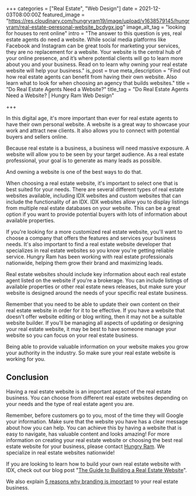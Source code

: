 +++
categories = ["Real Estate", "Web Design"]
date = 2021-12-03T08:00:00Z
featured_image = "https://res.cloudinary.com/hungryram19/image/upload/v1638579145/hungryram/real-estate-peresonal-website_bcdygx.jpg"
image_alt_tag = "looking for houses to rent online"
intro = "The answer to this question is yes, real estate agents do need a website. While social media platforms like Facebook and Instagram can be great tools for marketing your services, they are no replacement for a website. Your website is the central hub of your online presence, and it’s where potential clients will go to learn more about you and your business. Read on to learn why owning your real estate website will help your business."
is_post = true
meta_description = "Find out how real estate agents can benefit from having their own website. Also learn what to look for when choosing an agency that builds websites."
title = "Do Real Estate Agents Need a Website?"
title_tag = "Do Real Estate Agents Need a Website? | Hungry Ram Web Design"

+++

In this digital age, it's more important than ever for real estate agents to have their own personal website. A website is a great way to showcase your work and attract new clients. It also allows you to connect with potential buyers and sellers online.

Because real estate is a business, a business will need massive exposure. A website will allow you to be seen by your target audience. As a real estate professional, your goal is to generate as many leads as possible.

And owning a website is one of the best ways to do that.

When choosing a real estate website, it's important to select one that is best suited for your needs. There are several different types of real estate websites available, including IDX websites and custom websites that can include the functionality of an IDX. IDX websites allow you to display listings from multiple real estate databases on your website. This can be a great option if you want to provide potential buyers with lots of information about available properties.

If you're looking for a more customized real estate website, you'll want to choose a company that offers the features and services your business needs. It's also important to find a real estate website developer that specializes in real estate websites so you know you're getting reliable service. Hungry Ram has been working with real estate professionals nationwide, helping them grow their brand and maximizing leads.

Real estate websites should include key information about each real estate agent listed on the website if you're a brokerage. You can include listings of available properties or other real estate news releases, but make sure your website is designed around the needs of your specific real estate business.

Remember that you need to be able to update their own content on their real estate website in order for it to be effective. If you have a website that doesn't offer website editing or blog writing, then it may not be a suitable website builder. If you'll be managing all aspects of updating or designing your real estate website, it may be best to have someone manage your website so you can focus on your real estate business.

Being able to provide valuable information on your website makes you grow your authority in the industry. So make sure your real estate website is working for you.

## Conclusion

Having a real estate website is an important aspect of the real estate business. You can choose from different real estate websites depending on your needs and the type of real estate agent you are.

Remember, before customers go to you, most of the time they will Google your information. Make sure that the website you have has a clear message about how you can help. You can achieve this by having a website that is easy to navigate, has valuable content and looks amazing! For more information on creating your real estate website or choosing the best real estate website for your business, please contact [Hungry Ram](/contact). We specialize in real estate websites nationwide!

If you are looking to learn how to build your own real estate website with IDX, check out our blog post "[The Guide to Building a Real Estate Website](https://www.hungryram.com/blog/the-guide-to-building-a-real-estate-website-with-idx/)". 

We also explain [5 reasons why branding is important](/blog/5-reasons-why-real-estate-branding-is-important/) to your real estate business.
